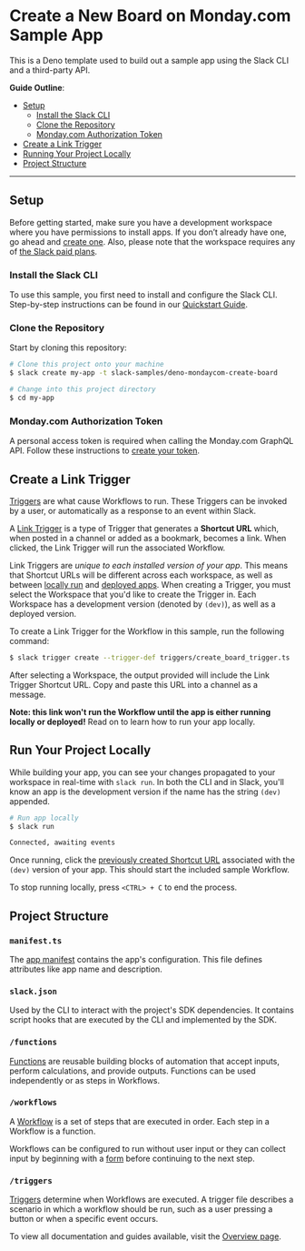 # Create a New Board on Monday.com Sample App

This is a Deno template used to build out a sample app using the Slack
CLI and a third-party API.

**Guide Outline**:

- [Setup](#setup)
  - [Install the Slack CLI](#install-the-slack-cli)
  - [Clone the Repository](#clone-the-repository)
  - [Monday.com Authorization Token](#mondaycom-authorization-token)
- [Create a Link Trigger](#create-a-link-trigger)
- [Running Your Project Locally](#running-your-project-locally)
- [Project Structure](#project-structure)
---

## Setup

Before getting started, make sure you have a development workspace where you
have permissions to install apps. If you don’t already have one, go ahead and
[create one](https://slack.com/create). Also, please note that the workspace
requires any of [the Slack paid plans](https://slack.com/pricing).

### Install the Slack CLI

To use this sample, you first need to install and configure the Slack CLI.
Step-by-step instructions can be found in our
[Quickstart Guide](https://api.slack.com/future/quickstart).

### Clone the Repository

Start by cloning this repository:

```zsh
# Clone this project onto your machine
$ slack create my-app -t slack-samples/deno-mondaycom-create-board

# Change into this project directory
$ cd my-app
```
### Monday.com Authorization Token

A personal access token is required when calling the Monday.com GraphQL API. Follow these instructions to [create your token](https://developer.monday.com/api-reference/docs/authentication).

## Create a Link Trigger

[Triggers](https://api.slack.com/future/triggers) are what cause Workflows to
run. These Triggers can be invoked by a user, or automatically as a response to
an event within Slack.

A [Link Trigger](https://api.slack.com/future/triggers/link) is a type of
Trigger that generates a **Shortcut URL** which, when posted in a channel or
added as a bookmark, becomes a link. When clicked, the Link Trigger will run the
associated Workflow.

Link Triggers are _unique to each installed version of your app_. This means
that Shortcut URLs will be different across each workspace, as well as between
[locally run](#running-your-project-locally) and
[deployed apps](#deploying-your-app). When creating a Trigger, you must select
the Workspace that you'd like to create the Trigger in. Each Workspace has a
development version (denoted by `(dev)`), as well as a deployed version.

To create a Link Trigger for the Workflow in this sample, run the following
command:

```zsh
$ slack trigger create --trigger-def triggers/create_board_trigger.ts
```

After selecting a Workspace, the output provided will include the Link Trigger
Shortcut URL. Copy and paste this URL into a channel as a message.

**Note: this link won't run the Workflow until the app is either running locally
or deployed!** Read on to learn how to run your app locally.

## Run Your Project Locally

While building your app, you can see your changes propagated to your workspace
in real-time with `slack run`. In both the CLI and in Slack, you'll know an app
is the development version if the name has the string `(dev)` appended.

```zsh
# Run app locally
$ slack run

Connected, awaiting events
```

Once running, click the
[previously created Shortcut URL](#create-a-link-trigger) associated with the
`(dev)` version of your app. This should start the included sample Workflow.

To stop running locally, press `<CTRL> + C` to end the process.

## Project Structure

### `manifest.ts`

The [app manifest](https://api.slack.com/future/manifest) contains the app's
configuration. This file defines attributes like app name and description.

### `slack.json`

Used by the CLI to interact with the project's SDK dependencies. It contains
script hooks that are executed by the CLI and implemented by the SDK.

### `/functions`

[Functions](https://api.slack.com/future/functions) are reusable building blocks
of automation that accept inputs, perform calculations, and provide outputs.
Functions can be used independently or as steps in Workflows.

### `/workflows`

A [Workflow](https://api.slack.com/future/workflows) is a set of steps that are
executed in order. Each step in a Workflow is a function.

Workflows can be configured to run without user input or they can collect input
by beginning with a [form](https://api.slack.com/future/forms) before continuing
to the next step.

### `/triggers`

[Triggers](https://api.slack.com/future/triggers) determine when Workflows are
executed. A trigger file describes a scenario in which a workflow should be run,
such as a user pressing a button or when a specific event occurs.

To view all documentation and guides available, visit the
[Overview page](https://api.slack.com/future/overview).
